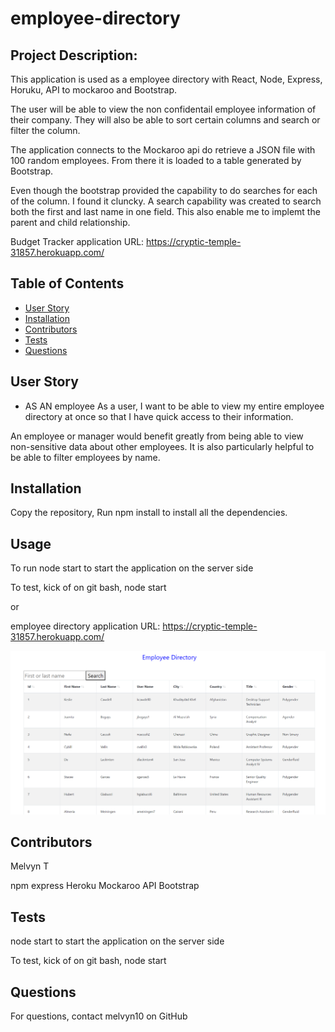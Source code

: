 # employee-directory


## Project Description:
This application is used as a employee directory with React, Node, Express, Horuku, API to mockaroo and Bootstrap. 

The user will be able to view the non confidentail employee information of their company. They will also be able to sort certain columns and search or filter the column.

The application connects to the Mockaroo api do retrieve a JSON file with 100 random employees. From there it is loaded to a table generated by Bootstrap.

Even though the bootstrap provided the capability to do searches for each of the column. I found it cluncky. A search capability was created to search both the first and last name in one field. This also enable me to implemt the parent and child relationship.

Budget Tracker application URL: https://cryptic-temple-31857.herokuapp.com/



## Table of Contents
* [User Story ](#userstory)
* [Installation](#installation)
* [Contributors](#contributors)
* [Tests](#tests)
* [Questions](#questions)


## User Story

* AS AN employee
As a user, I want to be able to view my entire employee directory at once so that I have quick access to their information.

An employee or manager would benefit greatly from being able to view non-sensitive data about other employees. It is also particularly helpful to be able to filter employees by name.


## Installation
Copy the repository, Run npm install to install all the dependencies. 

## Usage

To run 
node start to start the application on the server side

To test, kick of on git bash, node start 

or 

employee directory application URL: https://cryptic-temple-31857.herokuapp.com/


![Alt Text](https://github.com/melvyn10/employee_directory/blob/main/assets/images/image1.png)





## Contributors
Melvyn T

npm express
Heroku
Mockaroo API
Bootstrap

## Tests
node start to start the application on the server side

To test, kick of on git bash, node start

## Questions
For questions, contact melvyn10 on GitHub 
